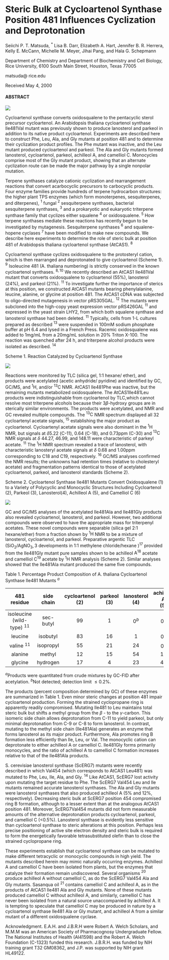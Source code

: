# Steric Bulk at Cycloartenol Synthase Position 481 Influences Cyclization and Deprotonation 

Seiichi P. T. Matsuda, ${ }^{*}$ Lisa B. Darr, Elizabeth A. Hart, Jennifer B. R. Herrera,<br>Kelly E. McCann, Michelle M. Meyer, Jihai Pang, and Hala G. Schepmann

Department of Chemistry and Department of Biochemistry and Cell Biology, Rice University, 6100 South Main Street, Houston, Texas 77005

matsuda@ rice.edu

Received May 4, 2000

#### ABSTRACT

![](https://cdn.mathpix.com/cropped/2024_04_28_2f7db6b5a4570cf0eeffg-1.jpg?height=363&width=902&top_left_y=1122&top_left_x=617)

Cycloartenol synthase converts oxidosqualene to the pentacyclic sterol precursor cycloartenol. An Arabidopsis thaliana cycloartenol synthase Ile481Val mutant was previously shown to produce lanosterol and parkeol in addition to its native product cycloartenol. Experiments are described here to construct Phe, Leu, Ala, and Gly mutants at position 481 and to determine their cyclization product profiles. The Phe mutant was inactive, and the Leu mutant produced cycloartenol and parkeol. The Ala and Gly mutants formed lanosterol, cycloartenol, parkeol, achilleol A, and camelliol $\mathrm{C}$. Monocycles comprise most of the Gly mutant product, showing that an alternate cyclization route can be made the major pathway by a single nonpolar mutation.

Terpene synthases catalyze cationic cyclization and rearrangement reactions that convert acarbocyclic precursors to carbocyclic products. Four enzyme families provide hundreds of terpene hydrocarbon structures: the higher plant TPS enzymes (which form monoterpenes, sesquiterpenes, and diterpenes), ${ }^{1}$ fungal ${ }^{2}$ sesquiterpene synthases, bacterial sesquiterpene synthases, ${ }^{3}$ and a prokaryotic and eukaryotic triterpene synthase family that cyclizes either squalene ${ }^{4}$ or oxidosqualene. ${ }^{5}$ How terpene synthases mediate these reactions has recently begun to be investigated by mutagenesis. Sesquiterpene synthases ${ }^{6}$ and squalene-hopene cyclases ${ }^{7}$ have been modified to make new compounds. We describe here experiments to determine the role of steric bulk at position 481 of Arabidopsis thaliana cycloartenol synthase (AtCAS1). ${ }^{8}$

Cycloartenol synthase cyclizes oxidosqualene to the protosteryl cation, which is then rearranged and deprotonated to give cycloartenol (Scheme 1). ${ }^{9}$ Isoleucine 481 (A. thaliana numbering) is strictly conserved in the known cycloartenol synthases. ${ }^{8,10}$ We recently described an AtCAS1 Ile481Val mutant that converts oxidosqualene to cycloartenol (55\%), lanosterol (24\%), and parkeol (21\%). ${ }^{11}$ To investigate further the importance of sterics at this position, we constructed AtCAS1 mutants bearing phenylalanine, leucine, alanine, or glycine at position 481. The AtCAS1 cDNA was subjected to oligo-directed mutagenesis in vector pRS305GAL. ${ }^{12}$ The mutants were subcloned into the high-copy yeast expression vector pRS426GAL ${ }^{11}$ and expressed in the yeast strain LHY2, from which both squalene synthase and lanosterol synthase had been deleted. ${ }^{11}$ Typically, cells from 1-L cultures prepared as described ${ }^{13}$ were suspended in $100 \mathrm{mM}$ sodium phosphate buffer at pH 6.4 and lysed in a French Press. Racemic oxidosqualene was added to $1 \mathrm{mg} / \mathrm{mL}$ from a $20 \mathrm{mg} / \mathrm{mL}$ solution in $20 \%$ Triton X-100. The reaction was quenched after $24 \mathrm{~h}$, and triterpene alcohol products were isolated as described. ${ }^{14}$

Scheme 1. Reaction Catalyzed by Cycloartenol Synthase

![](https://cdn.mathpix.com/cropped/2024_04_28_2f7db6b5a4570cf0eeffg-2.jpg?height=318&width=839&top_left_y=527&top_left_x=188)

Reactions were monitored by TLC (silica gel, 1:1 hexane/ ether), and products were acetylated (acetic anhydride/ pyridine) and identified by GC, GC/MS, and ${ }^{1} \mathrm{H}$, and/or ${ }^{13} \mathrm{C}$ NMR. AtCAS1 Ile481Phe was inactive, but the remaining mutants metabolized oxidosqualene. The AtCAS1Ile481Leu products were indistinguishable from cycloartenol by TLC,which cannot resolve most triterpene alcohols because their $3 \beta$-hydroxy groups are in sterically similar environments. The products were acetylated, and NMR and GC revealed multiple compounds. The ${ }^{13} \mathrm{C}$ NMR spectrum displayed all 32 cycloartenyl acetate signals, ${ }^{15}$ establishing the major product as cycloartenol. Cycloartenyl acetate signals were also dominant in the ${ }^{1} \mathrm{H}$ NMR, but signals at $\delta 5.22$ (C-11), 0.64 (C-18), and $0.73 \mathrm{ppm}$ (C-30) and ${ }^{13} \mathrm{C}$ NMR signals at $\delta$ 44.27, 46.99, and 148.11 were characteristic of parkeyl acetate. ${ }^{11}$ The ${ }^{1} \mathrm{H}$ NMR spectrum revealed a trace of lanosterol, with characteristic lanosteryl acetate signals at $\delta$ 0.68 and $1.00 \mathrm{ppm}$ corresponding to $\mathrm{C} 18$ and $\mathrm{C} 19$, respectively. ${ }^{16}$ GC/MS analyses confirmed the NMR results; the unknowns had retention times (relative to cholesteryl acetate) and fragmentation patterns identical to those of acetylated cycloartenol, parkeol, and lanosterol standards (Scheme 2).

Scheme 2. Cycloartenol Synthase Ile481 Mutants Convert Oxidosqualene (1) to a Variety of Polycyclic and Monocyclic Structures Including Cycloartenol (2), Parkeol (3), Lanosterol(4), Achilleol A (5), and Camelliol C (6)

![](https://cdn.mathpix.com/cropped/2024_04_28_2f7db6b5a4570cf0eeffg-2.jpg?height=653&width=854&top_left_y=1018&top_left_x=1096)

GC and GC/MS analyses of the acetylated Ile481Ala and Ile481Gly products also revealed cycloartenol, lanosterol, and parkeol. However, two additional compounds were observed to have the appropriate mass for triterpenyl acetates. These novel compounds were separable (silica gel 2:1 hexane/ether) from a fraction shown by ${ }^{1} \mathrm{H}$ NMR to be a mixture of lanosterol, cycloartenol, and parkeol. Preparative argentic TLC $\left(\mathrm{SiO}_{2} / \mathrm{AgNO}_{3}, 3\right.$ developments in 1:1 methylene chloride/hexane $)^{17}$ provided from the Ile481Gly mutant pure samples shown to be achilleol $\mathrm{A}^{18}$ acetate and camelliol $\mathrm{C}^{19}$ acetate by ${ }^{1} \mathrm{H}$ NMR analysis (Scheme 2). Similar analyses showed that the Ile481Ala mutant produced the same five compounds.

Table 1. Percentage Product Composition of A. thaliana Cycloartenol Synthase Ile481 Mutants ${ }^{a}$

| 481 residue | side chain | cycloartenol <br> (2) | parkeol <br> $(\mathbf{3})$ | Ianosterol <br> (4) | achilleol A <br> $(5)$ | camelliol C <br> $(\mathbf{6})$ |
| :---: | :---: | :---: | :---: | :---: | :---: | :---: |
| isoleucine (wild-type) ${ }^{11}$ | sec-butyl | 99 | 1 | $0^{b}$ | $0^{b}$ | $0^{\mathrm{b}}$ |
| leucine | isobutyl | 83 | 16 | 1 | $0^{\mathrm{b}}$ | $0^{\mathrm{b}}$ |
| valine $^{11}$ | isopropyl | 55 | 21 | 24 | $0^{b}$ | $0^{\mathrm{b}}$ |
| alanine | methyl | 12 | 15 | 54 | 13 | 6 |
| glycine | hydrogen | 17 | 4 | 23 | 44 | 12 |

$^a\text{Products were quantitated from crude mixtures by GC-FID after acetylation. }^b\text{Not detected; detection limit }\leq0.2\%$.

The products (percent composition determined by GC) of these enzymes are summarized in Table 1. Even minor steric changes at position 481 impair cycloartenol production. Forming the strained cyclopropane ring is apparently readily compromised. Mutating Ile481 to Leu maintains total steric bulk but shifts a methyl group from the $\beta$ - to the $\gamma$-carbon. This isomeric side chain allows deprotonation from C-11 to yield parkeol, but only minimal deprotonation from C-9 or C-8 to form lanosterol. In contrast, mutating to the methyl side chain (Ile481Ala) generates an enzyme that forms lanosterol as its major product. Furthermore, Ala promotes ring B formation less efficiently than Ile, Leu, or Val. The monocyclic cation can deprotonate to either achilleol A or camelliol C. Ile481Gly forms primarily monocycles, and the ratio of achilleol A to camelliol C formation increases relative to that of the Ile481Ala products.

S. cerevisiae lanosterol synthase (ScERG7) mutants were recently described in which Val454 (which corresponds to AtCAS1 Leu481) was mutated to Phe, Leu, Ile, Ala, and Gly. ${ }^{14}$ Like AtCAS1, ScERG7 lost activity upon mutating the target residue to Phe. The ScERG7 Val454 Leu and Ile mutants remained accurate lanosterol synthases. The Ala and Gly mutants were lanosterol synthases that also produced achilleol A (5\% and 12\%, respectively). Decreasing steric bulk at ScERG7 position 454 compromised ring B formation, although to a lesser extent than at the analogous AtCAS1 position 481. Moreover, ScERG7Val454 mutants did not form measurable amounts of the alternative deprotonation products cycloartenol, parkeol, and camelliol C (<0.5\%). Lanosterol synthase is evidently less sensitive than cycloartenol synthase to steric alterations at this position. Perhaps less precise positioning of active site electron density and steric bulk is required to form the energetically favorable tetrasubstituted olefin than to close the strained cyclopropane ring.

These experiments establish that cycloartenol synthase can be mutated to make different tetracyclic or monocyclic compounds in high yield. The mutants described herein may mimic naturally occurring enzymes. Achilleol A and camelliol $\mathrm{C}$ have been isolated from plants, but the enzymes that catalyze their formation remain undiscovered. Several organisms ${ }^{20}$ produce achilleol A without camelliol C, as do the ScERG7 Val454 Ala and Gly mutants. Sasanqua oil ${ }^{21}$ contains camelliol $\mathrm{C}$ and achilleol $\mathrm{A}$, as in the products of AtCAS1 Ile481 Ala and Gly mutants. None of these mutants produced camelliol C without achilleol A, and similarly, camelliol $\mathrm{C}$ has never been isolated from a natural source unaccompanied by achilleol $\mathrm{A}$. It is tempting to speculate that camelliol $\mathrm{C}$ may be produced in nature by a cycloartenol synthase Ile481 Ala or Gly mutant, and achilleol A from a similar mutant of a different oxidosqualene cyclase.

Acknowledgment. E.A.H. and J.B.R.H were Robert A. Welch Scholars, and M.M.M was an American Society of Pharmacognosy Undergraduate Fellow. The National Institutes of Health (AI41598) and the Robert A. Welch Foundation (C-1323) funded this research. J.B.R.H. was funded by NIH training grant T32 GM08362, and J.P. was supported by NIH grant HL49122.
